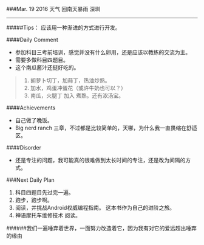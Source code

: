 ###Mar. 19 2016 天气 回南天暴雨 深圳
***
#####Tips：
应该用一种渐进的方式进行开发。

####Daily Comment
+ 参加科目三考前培训，感觉并没有什么卵用，还是应该以教练的交流为主。
+ 需要多做科目四题目。
+ 这个南瓜酱汁还挺好吃的。

> 1. 胡萝卜切丁，加蒜丁，热油炒熟。
> 2. 加水，鸡蛋冲蛋花（或许牛奶也可以？）
> 3. 南瓜，火腿丁 加入 煮熟。还有浓汤宝。

####Achievements
+ 自己做了晚饭。
+ Big nerd ranch 三章，不过都是比较简单的，天哪，为什么我一直畏缩在舒适区。

####Disorder
* 还是专注的问题，我可能真的很难做到太长时间的专注，还是改为间隔的方式。

###Next Daily Plan

1. 科目四题目先过完一遍。
2. 跑步，跑步啊。
3. 阅读，并挑战Android权威编程指南。 这本书作为自己的进阶之旅。
4. 禅语摩托车维修技术 阅读。

######我们一遍唾弃着世界，一面努力改造着它，因为我有对它的爱远超出唾弃的缘由